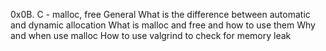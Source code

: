 0x0B. C - malloc, free
General
What is the difference between automatic and dynamic allocation
What is malloc and free and how to use them
Why and when use malloc
How to use valgrind to check for memory leak
